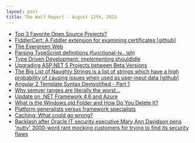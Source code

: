 ```yaml
---
layout: post
title: The Wolf Report - August 12th, 2015
---
```


- [Top 3 Favorite Open Source Projects?](https://lostechies.com/chrismissal/2015/08/10/top-3-favorite-open-source-projects/)
- [FiddlerCert: A Fiddler extension for examining certificates [github]](https://github.com/vcsjones/FiddlerCert)
- [The Evergreen Web](http://www.hanselman.com/blog/TheEvergreenWeb.aspx)
- [Parsing TypeScript definitions (functional-ly.. ish)](http://www.productiverage.com/parsing-typescript-definitions-functionally-ish)
- [Type Driven Development: implementing shouldIdle](http://blog.ploeh.dk/2015/08/11/type-driven-development-implementing-shouldidle/)
- [Upgrading ASP.NET 5 Projects between Beta Versions](http://weblog.west-wind.com/posts/2015/Aug/11/Upgrading-ASPNET-5-Projects-between-Beta-Versions)
- [The Big List of Naughty Strings is a list of strings which have a high probability of causing issues when used as user-input data [github]](https://github.com/minimaxir/big-list-of-naughty-strings)
- [Angular 2 Template Syntax Demystified - Part 1](http://blog.thoughtram.io/angular/2015/08/11/angular-2-template-syntax-demystified-part-1.html)
- [Why semver ranges are literally the worst…](https://medium.com/@kentcdodds/why-semver-ranges-are-literally-the-worst-817cdcb09277)
- [Update on .NET Framework 4.6 and Azure](http://azure.microsoft.com/blog/2015/08/11/update-on-net-framework-4-6-and-azure/)
- [What is the Windows.old Folder and How Do You Delete It?](http://www.howtogeek.com/223821/what-is-the-windows.old-folder-and-how-do-you-delete-it/)
- [Platform generalists versus framework specialists](https://lostechies.com/jimmybogard/2015/08/11/platform-generalists-versus-framework-specialists/)
- [Caching: What could go wrong?](http://blogs.msdn.com/b/buckh/archive/2015/08/11/beware-of-caching.aspx)
- [Backlash after Oracle IT security executive Mary Ann Davidson pens 'nutty' 3000-word rant mocking customers for trying to find its security flaws](http://www.smh.com.au/it-pro/security-it/backlash-after-oracle-it-security-executive-mary-ann-davidson-pens-nutty-3000word-rant-mocking-customers-for-trying-to-find-its-security-flaws-20150811-giwymy.html)
